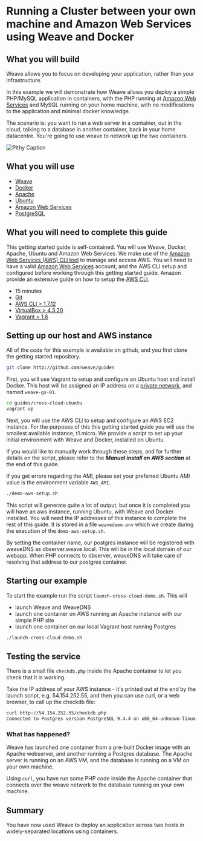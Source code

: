 # Running a Cluster between your own machine and Amazon Web Services using Weave and Docker #

## What you will build ##

Weave allows you to focus on developing your application, rather than your infrastructure.

In this example we will demonstrate how Weave allows you deploy a
simple PHP/MySQL application in containers, with the PHP running at
[Amazon Web Services](http://aws.amazon.com) and MySQL running on your
home machine, with no modifications to the application and minimal
docker knowledge.

The scenario is: you want to run a web server in a container, out in
the cloud, talking to a database in another container, back in your
home datacentre. You're going to use weave to network up the two
containers.

![Pithy Caption](https://weaveblogdotcom.files.wordpress.com/2014/10/overview2.png)

## What you will use ##

* [Weave](http://weave.works)
* [Docker](http://docker.com)
* [Apache](http://httpd.apache.org/)
* [Ubuntu](http://ubuntu.com)
* [Amazon Web Services](http://aws.amazon.com)
* [PostgreSQL](http://www.postgresql.org)

## What you will need to complete this guide ##

This getting started guide is self-contained. You will use Weave,
Docker, Apache, Ubuntu and Amazon Web Services. We make use of the
[Amazon Web Services (AWS) CLI
tool](http://docs.aws.amazon.com/cli/latest/userguide/cli-chap-welcome.html)
to manage and access AWS.  You will need to have a valid [Amazon Web
Services](http://aws.amazon.com) account, and the AWS CLI setup and
configured before working through this getting started guide. Amazon
provide an extensive guide on how to setup the [AWS
CLI](http://docs.aws.amazon.com/cli/latest/userguide/cli-chap-getting-set-up.html).

* 15 minutes
* [Git](http://git-scm.com/downloads)
* [AWS CLI > 1.7.12 ](http://docs.aws.amazon.com/cli/latest/userguide/cli-chap-welcome.html)
* [VirtualBox > 4.3.20](https://www.virtualbox.org/wiki/Downloads)
* [Vagrant > 1.6](https://docs.vagrantup.com/v2/installation/index.html)

## Setting up our host and AWS instance ##

All of the code for this example is available on github, and you first clone the getting started repository.

```bash
git clone http://github.com/weave/guides
```

First, you will use Vagrant to setup and configure an Ubuntu host and
install Docker. This host will be assigned an IP address on a [private
network](http://en.wikipedia.org/wiki/Private%5Fnetwork), and named
`weave-gs-01`.

```bash
cd guides/cross-cloud-ubuntu
vagrant up
```

Next, you will use the AWS CLI to setup and configure an AWS EC2
instance. For the purposes of this this getting started guide you
will use the smallest available instance, t1.micro. We provide a
script to set up your initial environment with Weave and Docker,
installed on Ubuntu.

If you would like to manually work through these steps, and for further details on the script, please refer to the _**Manual 
install on AWS section**_ at the end of this guide.

If you get errors regarding the AMI, please set your preferred Ubuntu AMI value is the environment variable `AWS_AMI`.

```bash
./demo-aws-setup.sh
```

This script will generate quite a lot of output, but once it is
completed you will have an aws instance, running Ubuntu, with Weave
and Docker installed. You will need the IP addresses of this instance
to complete the rest of this guide. It is stored in a file
`weavedemo.env` which we create during the execution of the
`demo-aws-setup.sh`.

By setting the container name, our postgres instance will be
registered with weaveDNS as dbserver.weave.local. This will be in the
local domain of our webapp. When PHP connects to dbserver, weaveDNS
will take care of resolving that address to our postgres container.

## Starting our example ##

To start the example run the script `launch-cross-cloud-demo.sh`. This will 

* launch Weave and WeaveDNS
* launch one container on AWS running an Apache instance with our simple PHP site
* launch one container on our local Vagrant host running Postgres

```bash
./launch-cross-cloud-demo.sh
```

## Testing the service ##

There is a small file `checkdb.php` inside the Apache container to let
you check that it is working.

Take the IP address of your AWS instance - it's printed out at the end
by the launch script, e.g. 54.154.252.55, and then you can use curl,
or a web browser, to call up the checkdb file:

```bash
curl http://54.154.252.55/checkdb.php
Connected to Postgres version PostgreSQL 9.4.4 on x86_64-unknown-linux-gnu, compiled by gcc (Debian 4.7.2-5) 4.7.2, 64-bit
```

### What has happened?

Weave has launched one container from a pre-built Docker image with an
Apache webserver, and another running a Postgres database.  The Apache
server is running on an AWS VM, and the database is running on a VM on
your own machine.

Using `curl`, you have run some PHP code inside the Apache container
that connects over the weave network to the database running on your
own machine.

## Summary ##

You have now used Weave to deploy an application across two hosts in
widely-separated locations using containers.

